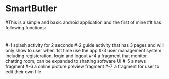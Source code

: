 # SmartButler
#This is a simple and basic android application and the first of mine
#It has following functions:
#
#-1 splash activity for 2 seconds
#-2 guide activity that has 3 pages and will only show to user when 1st time use the app
#-3 user management system including registeration, login and logout
#-4 a fragment that monitor chatting room, can be expanded to shatting software UI
#-5 a news fragment 
#-6 a online picture preview fragment
#-7 a fragment for user to edit their own file

